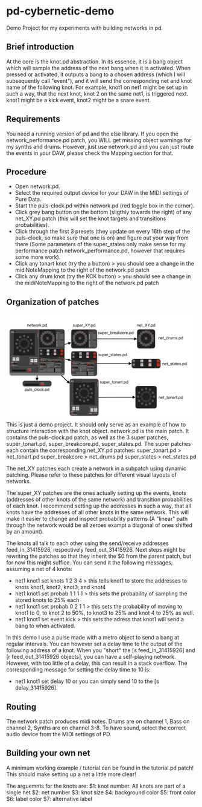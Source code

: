 # pd-cybernetic-demo

Demo Project for my experiments with building networks in pd.


## Brief introduction
At the core is the knot.pd abstraction. 
In its essence, it is a bang object which will sample the address of the next bang when it is activated.
When pressed or activated, it outputs a bang to a chosen address (which I will subsequently call "event"), and it will send the corresponding net and knot name of the following knot.
For example, knot1 on net1 might be set up in such a way, that the next knot, knot 2 on the same net1, is triggered next. knot1 might be a kick event, knot2 might be a snare event.

## Requirements
You need a running version of pd and the else library.
If you open the network_performance.pd patch, you WILL get missing object warnings for my synths and drums. 
However, just use network.pd and you can just route the events in your DAW, please check the Mapping section for that.

## Procedure
- Open network.pd.
- Select the required output device for your DAW in the MIDI settings of Pure Data.
- Start the puls-clock.pd within network.pd (red toggle box in the corner).
- Click grey bang button on the bottom (sligthly towards the right) of any net_XY.pd patch (this will set the knot targets and transitions probabilities).
- Click through the first 3 presets (they update on every 16th step of the puls-clock, so make sure that one is on) and figure out your way from there (Some parameters of the super_states only make sense for my performance patch network_performance.pd, however that requires some more work).
- Click any tonart knot (try the a button) > you should see a change in the midiNoteMapping to the right of the network.pd patch
- Click any drum knot (try the KCK button) > you should see a change in the midiNoteMapping to the right of the network.pd patch



## Organization of patches
![Overview](images/overview.png)
This is just a demo project. It should only serve as an example of how to structure interaction with the knot object.
network.pd is the main patch.
It contains the puls-clock.pd patch, as well as the 3 super patches, super_tonart.pd, super_breakcore.pd, super_states.pd.
The super patches each contain the corresponding net_XY.pd patches:
super_tonart.pd > net_tonart.pd
super_breakcore > net_drums.pd
super_states > net_states.pd

The net_XY patches each create a network in a subpatch using dynamic patching. 
Please refer to these patches for different visual layouts of networks.

The super_XY patches are the ones actually setting up the events, knots (addresses of other knots of the same network) and transition probabilities of each knot.
I recommend setting up the addresses in such a way, that all knots have the addresses of all other knots in the same network.
This will make it easier to change and inspect probability patterns (A "linear" path through the network would be all zeroes exampt a diagonal of ones shifted by an amount).

The knots all talk to each other using the send/receive addresses feed_in_31415926, respectively feed_out_31415926. Next steps might be rewriting the patches so that they inherit the $0 from the parent patch, but for now this might suffice. 
You can send it the following messages, assuming a net of 4 knots:
- net1 knot1 set knots 1 2 3 4 > this tells knot1 to store the addresses to knots knot1, knot2, knot3, and knot4
- net1 knot1 set probab 1 1 1 1 > this sets the probability of sampling the stored knots to 25% each
- net1 knot1 set probab 0 2 1 1 > this sets the probability of moving to knot1 to 0, to knot 2 to 50%, to knot3 to 25% and knot 4 to 25% as well.
- net1 knot1 set event kick > this sets the adress that knot1 will send a bang to when activated.

In this demo I use a pulse made with a metro object to send a bang at regular intervals. You can however set a delay time to the output of the following address of a knot.
When you "short" the [s feed_in_31415926] and [r feed_out_31415926 objects], you can have a self-playing network. However, with too little of a delay, this can result in a stack overflow.
The corresponding message for setting the delay time to 10 is:
- net1 knot1 set delay 10
or you can simply send 10 to the [s delay_31415926].

## Routing
The network patch produces midi notes.
Drums are on channel 1, Bass on channel 2, Synths are on channel 3-8.
To have sound, select the correct audio device from the MIDI settings of PD.

## Building your own net
A minimum working example / tutorial can be found in the tutorial.pd patch!
This should make setting up a net a little more clear!

The arguemnts for the knots are:
$1: knot number. All knots are part of a single net
$2: net number
$3: knot size
$4: background color
$5: front color
$6: label color
$7: alternative label
